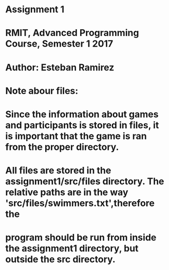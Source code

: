 # Assignment 1

# RMIT, Advanced Programming Course, Semester 1 2017
# Author: Esteban Ramirez

# Note abour files:
# Since the information about games and participants is stored in files, it is important that the game is ran from the proper directory.
# All files are stored in the assignment1/src/files directory. The relative paths are in the way 'src/files/swimmers.txt',therefore the 
# program should be run from inside the assignment1 directory, but outside the src directory.